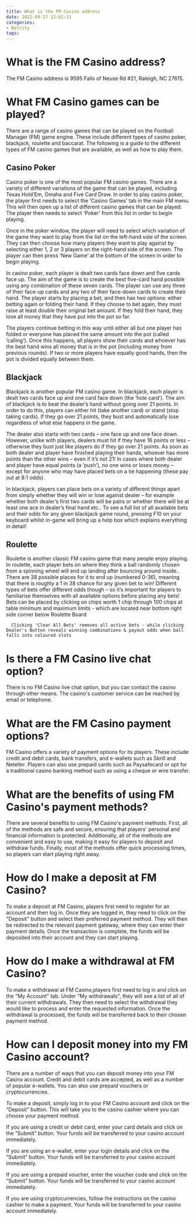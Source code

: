 ```yaml
---
title: What is the FM Casino address
date: 2022-09-27 12:02:11
categories:
- Betcity
tags:
---
```



#  What is the FM Casino address?

The FM Casino address is 9595 Falls of Neuse Rd #21, Raleigh, NC 27615.

#  What FM Casino games can be played?

There are a range of casino games that can be played on the Football Manager (FM) game engine. These include different types of casino poker, blackjack, roulette and baccarat. The following is a guide to the different types of FM casino games that are available, as well as how to play them.

## Casino Poker

Casino poker is one of the most popular FM casino games. There are a variety of different variations of the game that can be played, including Texas Hold’Em, Omaha and Five Card Draw. In order to play casino poker, the player first needs to select the ‘Casino Games’ tab in the main FM menu. This will then open up a list of different casino games that can be played. The player then needs to select ‘Poker’ from this list in order to begin playing.

Once in the poker window, the player will need to select which variation of the game they want to play from the list on the left-hand side of the screen. They can then choose how many players they want to play against by selecting either 1, 2 or 3 players on the right-hand side of the screen. The player can then press ‘New Game’ at the bottom of the screen in order to begin playing.

In casino poker, each player is dealt two cards face down and five cards face up. The aim of the game is to create the best five-card hand possible using any combination of these seven cards. The player can use any three of their face-up cards and any two of their face-down cards to create their hand. The player starts by placing a bet, and then has two options: either betting again or folding their hand. If they choose to bet again, they must raise at least double their original bet amount. If they fold their hand, they lose all money that they have put into the pot so far.

The players continue betting in this way until either all but one player has folded or everyone has placed the same amount into the pot (called ‘calling’). Once this happens, all players show their cards and whoever has the best hand wins all money that is in the pot (including money from previous rounds). If two or more players have equally good hands, then the pot is divided equally between them.

## Blackjack

Blackjack is another popular FM casino game. In blackjack, each player is dealt two cards face up and one card face down (the ‘hole card’). The aim of blackjack is to beat the dealer’s hand without going over 21 points. In order to do this, players can either hit (take another card) or stand (stop taking cards). If they go over 21 points, they bust and automatically lose regardless of what else happens in the game.

The dealer also starts with two cards – one face up and one face down. However, unlike with players, dealers must hit if they have 16 points or less – otherwise they bust just like players do if they go over 21 points. As soon as both dealer and player have finished playing their hands, whoever has more points than the other wins – even if it’s not 21! In cases where both dealer and player have equal points (a ‘push’), no one wins or loses money – except for anyone who may have placed bets on a tie happening (these pay out at 8:1 odds).

In blackjack, players can place bets on a variety of different things apart from simply whether they will win or lose against dealer – for example whether both dealer’s first two cards will be pairs or whether there will be at least one ace in dealer’s final hand etc.. To see a full list of all available bets and their odds for any given blackjack game round, pressing F10 on your keyboard whilst in-game will bring up a help box which explains everything in detail!

## Roulette

Roulette is another classic FM casino game that many people enjoy playing. In roulette, each player bets on where they think a ball randomly chosen from a spinning wheel will end up landing after bouncing around inside.. There are 38 possible places for it to end up (numbered 0-36), meaning that there is roughly a 1 in 38 chance for any given bet to win! Different types of bets offer different odds though – so it’s important for players to familiarise themselves with all available options before placing any bets! Bets can be placed by clicking on chips worth 1 chip through 100 chips at table minimum and maximum limits - which are located near bottom right side corner below Roulette Board

      Clicking 'Clear All Bets' removes all active bets - while clicking Dealer's Button reveals winning combinations & payout odds when ball falls into coloured slots

 

#  Is there a FM Casino live chat option?

There is no FM Casino live chat option, but you can contact the casino through other means. The casino's customer service can be reached by email or telephone.

#  What are the FM Casino payment options?

 FM Casino offers a variety of payment options for its players. These include credit and debit cards, bank transfers, and e-wallets such as Skrill and Neteller. Players can also use prepaid cards such as Paysafecard or opt for a traditional casino banking method such as using a cheque or wire transfer.

# What are the benefits of using FM Casino's payment methods?

There are several benefits to using FM Casino's payment methods. First, all of the methods are safe and secure, ensuring that players' personal and financial information is protected. Additionally, all of the methods are convenient and easy to use, making it easy for players to deposit and withdraw funds. Finally, most of the methods offer quick processing times, so players can start playing right away.

# How do I make a deposit at FM Casino?

To make a deposit at FM Casino, players first need to register for an account and then log in. Once they are logged in, they need to click on the "Deposit" button and select their preferred payment method. They will then be redirected to the relevant payment gateway, where they can enter their payment details. Once the transaction is complete, the funds will be deposited into their account and they can start playing.

# How do I make a withdrawal at FM Casino?

To make a withdrawal at FM Casino,players first need to log in and click on the "My Account" tab. Under "My withdrawals", they will see a list of all of their current withdrawals. They then need to select the withdrawal they would like to process and enter the requested information. Once the withdrawal is processed, the funds will be transferred back to their chosen payment method.

#  How can I deposit money into my FM Casino account?

There are a number of ways that you can deposit money into your FM Casino account. Credit and debit cards are accepted, as well as a number of popular e-wallets. You can also use prepaid vouchers or cryptocurrencies.

To make a deposit, simply log in to your FM Casino account and click on the “Deposit” button. This will take you to the casino cashier where you can choose your payment method.

If you are using a credit or debit card, enter your card details and click on the “Submit” button. Your funds will be transferred to your casino account immediately.

If you are using an e-wallet, enter your login details and click on the “Submit” button. Your funds will be transferred to your casino account immediately.

If you are using a prepaid voucher, enter the voucher code and click on the “Submit” button. Your funds will be transferred to your casino account immediately.

If you are using cryptocurrencies, follow the instructions on the casino cashier to make a payment. Your funds will be transferred to your casino account immediately.